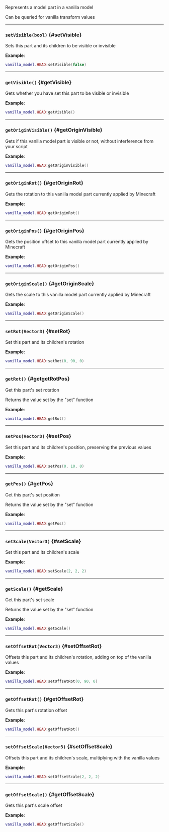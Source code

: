 Represents a model part in a vanilla model

Can be queried for vanilla transform values

---

### `setVisible(bool)` \{#setVisible}

Sets this part and its children to be visible or invisible

**Example**:

```lua
vanilla_model.HEAD:setVisible(false)
```

---

### `getVisible()` \{#getVisible}

Gets whether you have set this part to be visible or invisible

**Example**:

```lua
vanilla_model.HEAD:getVisible()
```

---

### `getOriginVisible()` \{#getOriginVisible}

Gets if this vanilla model part is visible or not, without interference from your script

**Example**:

```lua
vanilla_model.HEAD:getOriginVisible()
```

---

### `getOriginRot()` \{#getOriginRot}

Gets the rotation to this vanilla model part currently applied by Minecraft

**Example**:

```lua
vanilla_model.HEAD:getOriginRot()
```

---

### `getOriginPos()` \{#getOriginPos}

Gets the position offset to this vanilla model part currently applied by Minecraft

**Example**:

```lua
vanilla_model.HEAD:getOriginPos()
```

---

### `getOriginScale()` \{#getOriginScale}

Gets the scale to this vanilla model part currently applied by Minecraft

**Example**:

```lua
vanilla_model.HEAD:getOriginScale()
```

---

### `setRot(Vector3)` \{#setRot}

Set this part and its children's rotation

**Example**:

```lua
vanilla_model.HEAD:setRot(0, 90, 0)
```

---

### `getRot()` \{#getgetRotPos}

Get this part's set rotation

Returns the value set by the "set" function

**Example**:

```lua
vanilla_model.HEAD:getRot()
```

---

### `setPos(Vector3)` \{#setPos}

Set this part and its children's position, preserving the previous values

**Example**:

```lua
vanilla_model.HEAD:setPos(0, 10, 0)
```

---

### `getPos()` \{#getPos}

Get this part's set position

Returns the value set by the "set" function

**Example**:

```lua
vanilla_model.HEAD:getPos()
```

---

### `setScale(Vector3)` \{#setScale}

Set this part and its children's scale

**Example**:

```lua
vanilla_model.HEAD:setScale(2, 2, 2)
```

---

### `getScale()` \{#getScale}

Get this part's set scale

Returns the value set by the "set" function

**Example**:

```lua
vanilla_model.HEAD:getScale()
```

---

### `setOffsetRot(Vector3)` \{#setOffsetRot}

Offsets this part and its children's rotation, adding on top of the vanilla values

**Example**:

```lua
vanilla_model.HEAD:setOffsetRot(0, 90, 0)
```

---

### `getOffsetRot()` \{#getOffsetRot}

Gets this part's rotation offset

**Example**:

```lua
vanilla_model.HEAD:getOffsetRot()
```

---

### `setOffsetScale(Vector3)` \{#setOffsetScale}

Offsets this part and its children's scale, multiplying with the vanilla values

**Example**:

```lua
vanilla_model.HEAD:setOffsetScale(2, 2, 2)
```

---

### `getOffsetScale()` \{#getOffsetScale}

Gets this part's scale offset

**Example**:

```lua
vanilla_model.HEAD:getOffsetScale()
```
